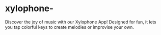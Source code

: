 # xylophone-
Discover the joy of music with our Xylophone App! Designed for fun, it lets you tap colorful keys to create melodies or improvise your own.
